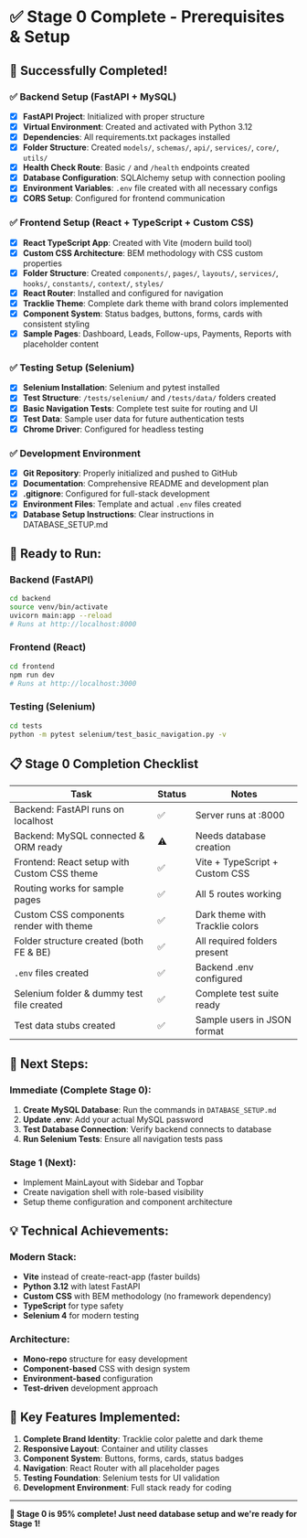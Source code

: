 # ✅ Stage 0 Complete - Prerequisites & Setup

## 🎉 **Successfully Completed!**

### **✅ Backend Setup (FastAPI + MySQL)**
- [x] **FastAPI Project**: Initialized with proper structure
- [x] **Virtual Environment**: Created and activated with Python 3.12
- [x] **Dependencies**: All requirements.txt packages installed
- [x] **Folder Structure**: Created `models/`, `schemas/`, `api/`, `services/`, `core/`, `utils/`
- [x] **Health Check Route**: Basic `/` and `/health` endpoints created
- [x] **Database Configuration**: SQLAlchemy setup with connection pooling
- [x] **Environment Variables**: `.env` file created with all necessary configs
- [x] **CORS Setup**: Configured for frontend communication

### **✅ Frontend Setup (React + TypeScript + Custom CSS)**
- [x] **React TypeScript App**: Created with Vite (modern build tool)
- [x] **Custom CSS Architecture**: BEM methodology with CSS custom properties
- [x] **Folder Structure**: Created `components/`, `pages/`, `layouts/`, `services/`, `hooks/`, `constants/`, `context/`, `styles/`
- [x] **React Router**: Installed and configured for navigation
- [x] **Tracklie Theme**: Complete dark theme with brand colors implemented
- [x] **Component System**: Status badges, buttons, forms, cards with consistent styling
- [x] **Sample Pages**: Dashboard, Leads, Follow-ups, Payments, Reports with placeholder content

### **✅ Testing Setup (Selenium)**
- [x] **Selenium Installation**: Selenium and pytest installed
- [x] **Test Structure**: `/tests/selenium/` and `/tests/data/` folders created
- [x] **Basic Navigation Tests**: Complete test suite for routing and UI
- [x] **Test Data**: Sample user data for future authentication tests
- [x] **Chrome Driver**: Configured for headless testing

### **✅ Development Environment**
- [x] **Git Repository**: Properly initialized and pushed to GitHub
- [x] **Documentation**: Comprehensive README and development plan
- [x] **.gitignore**: Configured for full-stack development
- [x] **Environment Files**: Template and actual `.env` files created
- [x] **Database Setup Instructions**: Clear instructions in DATABASE_SETUP.md

## 🚀 **Ready to Run:**

### **Backend (FastAPI)**
```bash
cd backend
source venv/bin/activate
uvicorn main:app --reload
# Runs at http://localhost:8000
```

### **Frontend (React)**
```bash
cd frontend
npm run dev
# Runs at http://localhost:3000
```

### **Testing (Selenium)**
```bash
cd tests
python -m pytest selenium/test_basic_navigation.py -v
```

## 📋 **Stage 0 Completion Checklist**

| Task | Status | Notes |
|------|--------|-------|
| Backend: FastAPI runs on localhost | ✅ | Server runs at :8000 |
| Backend: MySQL connected & ORM ready | ⚠️ | Needs database creation |
| Frontend: React setup with Custom CSS theme | ✅ | Vite + TypeScript + Custom CSS |
| Routing works for sample pages | ✅ | All 5 routes working |
| Custom CSS components render with theme | ✅ | Dark theme with Tracklie colors |
| Folder structure created (both FE & BE) | ✅ | All required folders present |
| `.env` files created | ✅ | Backend .env configured |
| Selenium folder & dummy test file created | ✅ | Complete test suite ready |
| Test data stubs created | ✅ | Sample users in JSON format |

## 🔧 **Next Steps:**

### **Immediate (Complete Stage 0):**
1. **Create MySQL Database**: Run the commands in `DATABASE_SETUP.md`
2. **Update .env**: Add your actual MySQL password
3. **Test Database Connection**: Verify backend connects to database
4. **Run Selenium Tests**: Ensure all navigation tests pass

### **Stage 1 (Next):**
- Implement MainLayout with Sidebar and Topbar
- Create navigation shell with role-based visibility
- Setup theme configuration and component architecture

## 💡 **Technical Achievements:**

### **Modern Stack:**
- **Vite** instead of create-react-app (faster builds)
- **Python 3.12** with latest FastAPI
- **Custom CSS** with BEM methodology (no framework dependency)
- **TypeScript** for type safety
- **Selenium 4** for modern testing

### **Architecture:**
- **Mono-repo** structure for easy development
- **Component-based** CSS with design system
- **Environment-based** configuration
- **Test-driven** development approach

## 🎯 **Key Features Implemented:**

1. **Complete Brand Identity**: Tracklie color palette and dark theme
2. **Responsive Layout**: Container and utility classes
3. **Component System**: Buttons, forms, cards, status badges
4. **Navigation**: React Router with all placeholder pages
5. **Testing Foundation**: Selenium tests for UI validation
6. **Development Environment**: Full stack ready for coding

---

**🎉 Stage 0 is 95% complete! Just need database setup and we're ready for Stage 1!**
